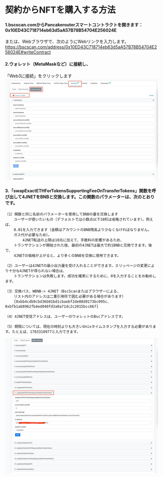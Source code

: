 契約からNFTを購入する方法
====

 
#### 1.bscscan.comからPancakerouterスマートコントラクトを開きます：0x10ED43C718714eb63d5aA57B78B54704E256024E
  または、Webブラウザで、次のようにWebリンクを入力します。
  https://bscscan.com/address/0x10ED43C718714eb63d5aA57B78B54704E256024E#writeContract
 

#### 2.ウォレット（MetaMaskなど）に接続し、
  「Web3に接続」をクリックします
  ![Image text](https://raw.githubusercontent.com/4jnet/Operational_Guidelines/main/images/ScreenShot1.jpg)

 
#### 3.「swapExactETHForTokensSupportingFeeOnTransferTokens」関数を呼び出して4JNETをBNBと交換します。この関数のパラメーターは、次のとおりです。
    （1）関数と同じ名前のパラメーターを使用してBNBの量を交換します
        ユーザーが使いたいもの（デフォルトでは小数点以下18桁は省略されています）。例えば、
        0.01を入力できます（金額はアカウントのBNB残高より少なくなければなりません。
        ガス代が必要なため）。
            4JNET転送の上限は10兆に加えて、手数料の影響があるため、
        トランザクションが開始された後、最初の4JNETは最大で約1BNBと交換できます。後で、
        4JNETの価格が上がると、より多くのBNBを交換に使用できます。

    （2）ユーザーは4JNETの最小出力量を受け入れることができます。スリッページの変更により十分な4JNETが得られない場合は、
        トランザクションは失敗します。成功を確実にするために、0を入力することをお勧めします。

    （3）交換パス、WBNB-> 4JNET（BscScanまたはブラウザーによる、
        リスト内のアドレスは二重引用符で囲む必要がある場合があります）
        [0xbb4cdb9cbd36b01bd1cbaebf2de08d9173bc095c、0xbfb1a68962fb4ed040fd3a0a71dc2c2015bcc667]

    （4）4JNET受信アドレスは、ユーザーのウォレットのBscアドレスです。

    （5）期限については、現在の時刻よりも大きいUnixタイムスタンプを入力する必要があります。たとえば、1703310977と入力できます。

![Image text](https://raw.githubusercontent.com/4jnet/Operational_Guidelines/main/images/ScreenShot2.jpg)